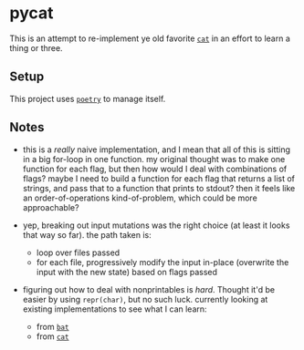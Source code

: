 # pycat

This is an attempt to re-implement ye old favorite [`cat`](https://man7.org/linux/man-pages/man1/cat.1.html) in an effort to learn a thing or three.

## Setup

This project uses [`poetry`](https://python-poetry.org/) to manage itself.

## Notes

- this is a _really_ naive implementation, and I mean that all of this is sitting in a big for-loop in one function. my original thought was to make one function for each flag, but then how would I deal with combinations of flags? maybe I need to build a function for each flag that returns a list of strings, and pass that to a function that prints to stdout? then it feels like an order-of-operations kind-of-problem, which could be more approachable?

- yep, breaking out input mutations was the right choice (at least it looks that way so far). the path taken is:
    - loop over files passed
    - for each file, progressively modify the input in-place (overwrite the input with the new state) based on flags passed

- figuring out how to deal with nonprintables is _hard_. Thought it'd be easier by using `repr(char)`, but no such luck. currently looking at existing implementations to see what I can learn:
    - from [`bat`](https://github.com/sharkdp/bat/blob/master/src/preprocessor.rs#L50-L110)
    - from [`cat`](https://github.com/coreutils/coreutils/blob/master/src/cat.c#L415-L465)
